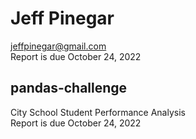 # Jeff Pinegar
jeffpinegar@gmail.com <br>
Report is due October 24, 2022 <br>
## pandas-challenge
City School Student Performance Analysis <br>
Report is due October 24, 2022 <br>

